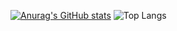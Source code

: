 [![Anurag's GitHub stats](https://github-readme-stats.vercel.app/api?username=dexterrbuilds)](https://github.com/anuraghazra/github-readme-stats)
![Top Langs](https://github-readme-stats.vercel.app/api/top-langs/?username=dexterrbuilds&layout=compact)
